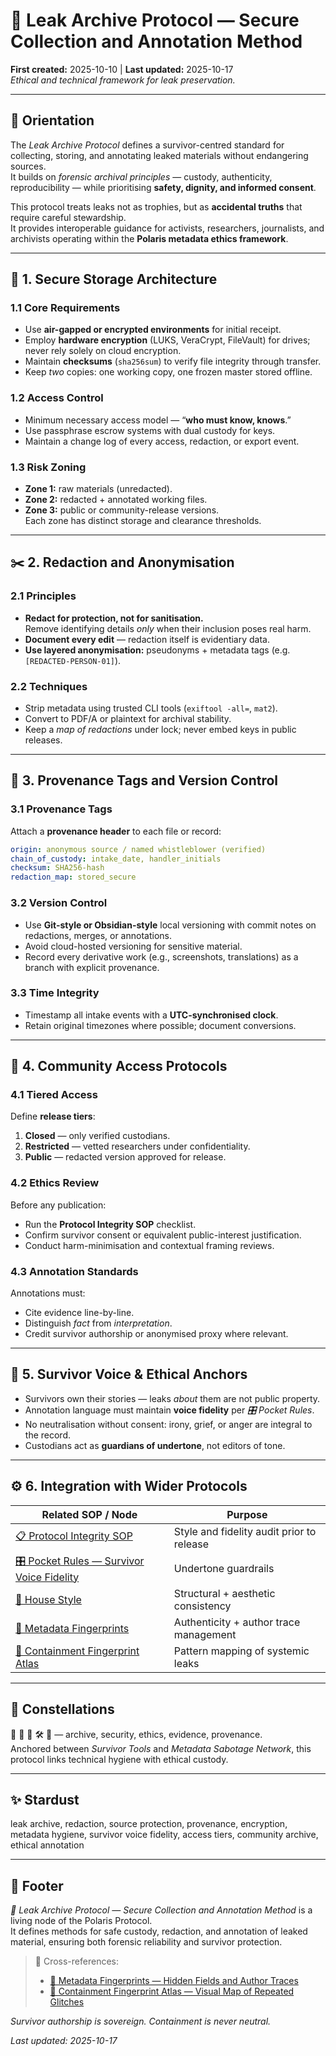# 🌂 Leak Archive Protocol — Secure Collection and Annotation Method  
**First created:** 2025-10-10 | **Last updated:** 2025-10-17  
*Ethical and technical framework for leak preservation.*

---

## 🧭 Orientation  
The *Leak Archive Protocol* defines a survivor-centred standard for collecting, storing, and annotating leaked materials without endangering sources.  
It builds on *forensic archival principles* — custody, authenticity, reproducibility — while prioritising **safety, dignity, and informed consent**.  

This protocol treats leaks not as trophies, but as **accidental truths** that require careful stewardship.  
It provides interoperable guidance for activists, researchers, journalists, and archivists operating within the **Polaris metadata ethics framework**.

---

## 🧱 1. Secure Storage Architecture  

### 1.1 Core Requirements  
- Use **air-gapped or encrypted environments** for initial receipt.  
- Employ **hardware encryption** (LUKS, VeraCrypt, FileVault) for drives; never rely solely on cloud encryption.  
- Maintain **checksums** (`sha256sum`) to verify file integrity through transfer.  
- Keep *two* copies: one working copy, one frozen master stored offline.  

### 1.2 Access Control  
- Minimum necessary access model — “**who must know, knows**.”  
- Use passphrase escrow systems with dual custody for keys.  
- Maintain a change log of every access, redaction, or export event.  

### 1.3 Risk Zoning  
- **Zone 1:** raw materials (unredacted).  
- **Zone 2:** redacted + annotated working files.  
- **Zone 3:** public or community-release versions.  
Each zone has distinct storage and clearance thresholds.

---

## ✂️ 2. Redaction and Anonymisation  

### 2.1 Principles  
- **Redact for protection, not for sanitisation.**  
  Remove identifying details *only* when their inclusion poses real harm.  
- **Document every edit** — redaction itself is evidentiary data.  
- **Use layered anonymisation:** pseudonyms + metadata tags (e.g. `[REDACTED-PERSON-01]`).  

### 2.2 Techniques  
- Strip metadata using trusted CLI tools (`exiftool -all=`, `mat2`).  
- Convert to PDF/A or plaintext for archival stability.  
- Keep a *map of redactions* under lock; never embed keys in public releases.  

---

## 🧩 3. Provenance Tags and Version Control  

### 3.1 Provenance Tags  
Attach a **provenance header** to each file or record:  
```yaml
origin: anonymous source / named whistleblower (verified)
chain_of_custody: intake_date, handler_initials
checksum: SHA256-hash
redaction_map: stored_secure
```

### 3.2 Version Control  
- Use **Git-style or Obsidian-style** local versioning with commit notes on redactions, merges, or annotations.  
- Avoid cloud-hosted versioning for sensitive material.  
- Record every derivative work (e.g., screenshots, translations) as a branch with explicit provenance.

### 3.3 Time Integrity  
- Timestamp all intake events with a **UTC-synchronised clock**.  
- Retain original timezones where possible; document conversions.

---

## 🤝 4. Community Access Protocols  

### 4.1 Tiered Access  
Define **release tiers**:  
1. **Closed** — only verified custodians.  
2. **Restricted** — vetted researchers under confidentiality.  
3. **Public** — redacted version approved for release.  

### 4.2 Ethics Review  
Before any publication:  
- Run the **Protocol Integrity SOP** checklist.  
- Confirm survivor consent or equivalent public-interest justification.  
- Conduct harm-minimisation and contextual framing reviews.

### 4.3 Annotation Standards  
Annotations must:  
- Cite evidence line-by-line.  
- Distinguish *fact* from *interpretation*.  
- Credit survivor authorship or anonymised proxy where relevant.

---

## 🧠 5. Survivor Voice & Ethical Anchors  

- Survivors own their stories — leaks *about* them are not public property.  
- Annotation language must maintain **voice fidelity** per *🎛️ Pocket Rules*.  
- No neutralisation without consent: irony, grief, or anger are integral to the record.  
- Custodians act as **guardians of undertone**, not editors of tone.  

---

## ⚙️ 6. Integration with Wider Protocols  

| Related SOP / Node | Purpose |
|---------------------|----------|
| [📋 Protocol Integrity SOP](../🏮_Admin_Kit/protocol_integrity_sop.md) | Style and fidelity audit prior to release |
| [🎛️ Pocket Rules — Survivor Voice Fidelity](../🏮_Admin_Kit/🎛️_pocket_rules_survivor_voice_fidelity.md) | Undertone guardrails |
| [🔮 House Style](../🏮_Admin_Kit/🔮_house_style.md) | Structural + aesthetic consistency |
| [🧾 Metadata Fingerprints](./🧩_metadata_fingerprints_hidden_fields_and_author_traces.md) | Authenticity + author trace management |
| [🧱 Containment Fingerprint Atlas](./🧱_containment_fingerprint_atlas_visual_map_of_repeated_glitches.md) | Pattern mapping of systemic leaks |

---

## 🌌 Constellations  
🧾 🧼 🧿 🛠️ 🌂 — archive, security, ethics, evidence, provenance.  
Anchored between *Survivor Tools* and *Metadata Sabotage Network*, this protocol links technical hygiene with ethical custody.

---

## ✨ Stardust  
leak archive, redaction, source protection, provenance, encryption, metadata hygiene, survivor voice fidelity, access tiers, community archive, ethical annotation  

---

## 🏮 Footer  
*🌂 Leak Archive Protocol — Secure Collection and Annotation Method* is a living node of the Polaris Protocol.  
It defines methods for safe custody, redaction, and annotation of leaked material, ensuring both forensic reliability and survivor protection.  

> 📡 Cross-references:  
> - [🧩 Metadata Fingerprints — Hidden Fields and Author Traces](./🧩_metadata_fingerprints_hidden_fields_and_author_traces.md)  
> - [🧱 Containment Fingerprint Atlas — Visual Map of Repeated Glitches](./🧱_containment_fingerprint_atlas_visual_map_of_repeated_glitches.md)  

*Survivor authorship is sovereign. Containment is never neutral.*  

_Last updated: 2025-10-17_

